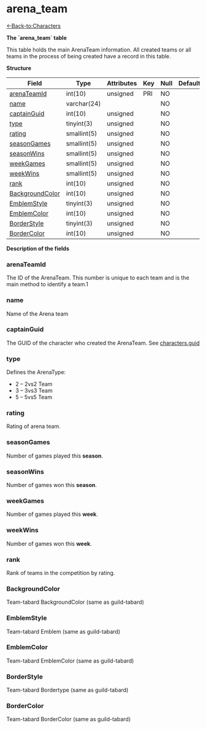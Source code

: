 # arena\_team

[<-Back-to:Characters](database-characters.md)

**The \`arena\_team\` table**

This table holds the main ArenaTeam information. All created teams or all teams in the process of being created have a record in this table.

**Structure**

| Field                 | Type        | Attributes | Key | Null | Default | Extra  | Comment |
|-----------------------|-------------|------------|-----|------|---------|--------|---------|
| [arenaTeamId][1]      | int(10)     | unsigned   | PRI | NO   |         | Unique |         |
| [name][2]             | varchar(24) |            |     | NO   |         |        |         |
| [captainGuid][3]      | int(10)     | unsigned   |     | NO   |         |        |         |
| [type][4]             | tinyint(3)  | unsigned   |     | NO   |         |        |         |
| [rating][5]           | smallint(5) | unsigned   |     | NO   |         |        |         |
| [seasonGames][6]      | smallint(5) | unsigned   |     | NO   |         |        |         |
| [seasonWins][7]       | smallint(5) | unsigned   |     | NO   |         |        |         |
| [weekGames][8]        | smallint(5) | unsigned   |     | NO   |         |        |         |
| [weekWins][9]         | smallint(5) | unsigned   |     | NO   |         |        |         |
| [rank][10]            | int(10)     | unsigned   |     | NO   |         |        |         |
| [BackgroundColor][11] | int(10)     | unsigned   |     | NO   |         |        |         |
| [EmblemStyle][12]     | tinyint(3)  | unsigned   |     | NO   |         |        |         |
| [EmblemColor][13]     | int(10)     | unsigned   |     | NO   |         |        |         |
| [BorderStyle][14]     | tinyint(3)  | unsigned   |     | NO   |         |        |         |
| [BorderColor][15]     | int(10)     | unsigned   |     | NO   |         |        |         |

[1]: #arenateamid
[2]: #name
[3]: #captainguid
[4]: #type
[5]: #rating
[6]: #seasongames
[7]: #seasonwins
[8]: #weekgames
[9]: #weekwins
[10]: #rank
[11]: #backgroundcolor
[12]: #emblemstyle
[13]: #emblemcolor
[14]: #borderstyle
[15]: #bordercolor

**Description of the fields**

### arenaTeamId

The ID of the ArenaTeam. This number is unique to each team and is the main method to identify a team.1

### name

Name of the Arena team

### captainGuid

The GUID of the character who created the ArenaTeam. See [characters.guid](2129969.html#characters(table)-guid)

### type

Defines the ArenaType:

- 2 – 2vs2 Team
- 3 – 3vs3 Team
- 5 – 5vs5 Team

### rating

Rating of arena team.

### seasonGames

Number of games played this **season**.

### seasonWins

Number of games won this **season**.

### weekGames

Number of games played this **week**.

### weekWins

Number of games won this **week**.

### rank

Rank of teams in the competition by rating.

### BackgroundColor

Team-tabard BackgroundColor (same as guild-tabard)

### EmblemStyle

Team-tabard Emblem (same as guild-tabard)

### EmblemColor

Team-tabard EmblemColor (same as guild-tabard)

### BorderStyle

Team-tabard Bordertype (same as guild-tabard)

### BorderColor

Team-tabard BorderColor (same as guild-tabard)
